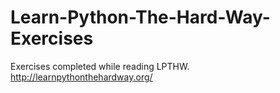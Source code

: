 # Learn-Python-The-Hard-Way-Exercises
Exercises completed while reading LPTHW. http://learnpythonthehardway.org/
